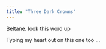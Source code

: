 ```yaml
---
title: "Three Dark Crowns"
---
```

Beltane. look this word up  


<p id="typingEffect">Typing my heart out on this one too <span id="loadingDots">...</span></p>

<script>
  // JavaScript code for the typing effect
  const typingElement = document.getElementById("typingEffect");
  const dotsElement = document.getElementById("loadingDots");

  let dotsCount = 0;
  let interval;

  function startAnimation() {
    interval = setInterval(() => {
      dotsElement.textContent = ".".repeat(dotsCount % 4);
      dotsCount++;
    }, 500);
  }

  typingElement.addEventListener("mouseenter", () => {
    clearInterval(interval);
    dotsElement.style.display = "none";
  });

  typingElement.addEventListener("mouseleave", () => {
    dotsCount = 0;
    dotsElement.style.display = "inline";
    startAnimation();
  });

  startAnimation();
</script>
